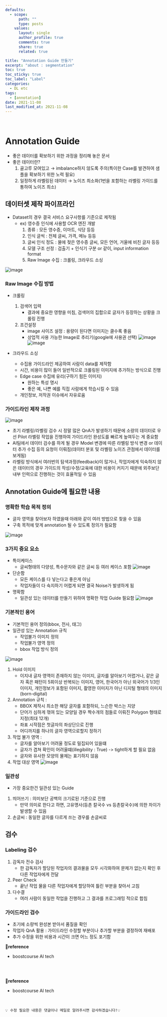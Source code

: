 ```yaml
---
defaults:
  - scope:
      path: ""
      type: posts
    values:
      layout: single
      author_profile: true
      comments: true
      share: true
      related: true

title: "Annotation Guide 만들기"
excerpt: "about : segmentation"
toc: true
toc_sticky: true
toc_label: "Label"
categories:
  - DL etc
tags:
  - [annotation]
date: 2021-11-08
last_modified_at: 2021-11-08
---
```


<br>

# Annotation Guide 

- 좋은 데이터를 확보하기 위한 과정을 정리해 놓은 문서
- 좋은 데이터란?
    1. 골고루 모여있고 → imbalance하지 않도록 주의(특이한 Case를 발견하여 샘플을 확보하기 위한 노력 필요)
    2. 일정하게 라벨링된 데이터 → 노이즈 최소화(1번을 포함하는 라벨링 가이드를 통하여 노이즈 최소)
    
    
## 데이터셋 제작 파이프라인

- Dataset의 경우 결국 서비스 요구사항를 기준으로 제작됨
    - ex) 영수증 인식에 사용할 OCR 엔진 개발
        1. 종류 : 모든 영수증, 이마트, 식당 등등
        2. 인식 글씩 : 전체 글씨, 가격, 메뉴 등등
        3. 글씨 인식 정도 : 물에 젖은 영수증 글씨, 모든 언어, 거울에 비친 글자 등등
        4. 모델 구조 선정 : 검출기 + 인식기 구분 or 같이, input information format
        5. Raw Image 수집 : 크롤링, 크라우드 소싱
        
![image](https://user-images.githubusercontent.com/77658029/140727597-9e5801b0-b0b3-4097-9f86-7b9b774c05ae.png)


### Raw Image 수집 방법
  
- 크롤링
    1. 검색어 입력
        - 결과에 중요한 영향을 미침, 검색어의 집합으로 글자가 등장하는 상황을 크롤링 진행
    2. 조건설정
        - image 사이즈 설정 : 용량이 된다면 이미지는 클수록 좋음
        - 상업적 사용 가능한 Image로 추리기(google에 사용권 선택)
![image](https://user-images.githubusercontent.com/77658029/140731832-701415c5-3b40-4824-9fd6-3434f065dd42.png)
![image](https://user-images.githubusercontent.com/77658029/140739235-c1dbdbc8-233a-4ffd-9f1a-436351205efd.png)

- 크라우드 소싱
    - 수집용 가이드라인 제공하여 사람이 data를 제작함
    - 시간, 비용이 많이 들어 일반적으로 크롤링된 이미지에 추가하는 방식으로 진행
    - Edge case 수집에 유리(구하기 힘든 이미지)
        - 원하는 특성 명시
        - 좋은 예, 나쁜 예를 직접 사람에게 학습시킬 수 있음
    - 개인정보, 저작권 이슈에서 자유로움


### 가이드라인 제작 과정

![image](https://user-images.githubusercontent.com/77658029/140741023-c8bbdc92-4514-4338-ad2b-bef934deec59.png)

- 초기 라벨링/라벨링 검수 시 정말 많은 QnA가 발생하기 때문에 소량의 데이터로 우선 Pilot 라벨링 작업을 진행하여 가이드라인 완성도를 빠르게 높여두는 게 중요함
- AI팀에서 데이터 검수를 하게 될 경우 Model 변경에 따른 라벨링 방식 변경 or 데이터 추가 수집 등의 요청이 이뤄짐(데이터 분포 및 라벨링 노이즈 관점에서 데이터를 보게됨)
- 라벨링 방식에서 여러번의 탐색과정(feedback)이 많거나, 작업자에게 익숙하지 않은 데이터의 경우 가이드의 작성/수정/교육에 대한 비용이 커지기 때문에 외주보단 내부 인력으로 진행하는 것이 효율적일 수 있음




## Annotation Guide에 필요한 내용


### 명확한 학습 목적 정의

- 글자 영역을 찾아보자 하였을때 아래와 같이 여러 방법으로 찾을 수 있음
- 구축 목적에 맞게 annotation 될 수 있도록 정의가 필요함

![image](https://user-images.githubusercontent.com/77658029/140694490-17a72906-6628-4661-a2a4-14a3cc024e2a.png)


### 3가지 중요 요소

- 특이케이스
    - 글씨형태의 다양성, 특수문자와 같은 글씨 등 여러 케이스 포함
    ![image](https://user-images.githubusercontent.com/77658029/140725337-4187c98a-b9a1-46ee-95e0-d3868ddfabea.png)
- 단순함
    - 모든 케이스를 다 넣는다고 좋은게 아님
    - 작업자들이 다 숙지하기 어렵게 되면 결국 Noise가 발생하게 됨
- 명확함
    - 일관성 있는 데이터를 만들기 위하여 명확한 작업 Guide 필요함
    ![image](https://user-images.githubusercontent.com/77658029/140727312-8e25c3ee-1d04-413b-87e7-e139d3eda011.png)
    


### 기본적인 용어

- 기본적인 용어 정의(bbox, 전사, 태그)
- 일관성 있는 Annotation 규칙
    - 작업불가 이미지 정의 
    - 작업불가 영역 정의
    - bbox 작업 방식 정의

![image](https://user-images.githubusercontent.com/77658029/140693537-09208061-fafd-4c2f-a3e7-c40c98870adb.png)

1. Hold 이미지
    - 이지내 글자 영역이 존재하지 않는 이미지, 글자를 알아보기 어렵거나, 같은 글자 혹은 패턴이 5회이상 반복되는 이미지, 영어, 한국어가 아닌 외국어가 1/3인 이미지, 개인정보가 포함된 이미지, 촬영한 이미지가 아닌 디지털 형태의 이미지(born-digital)
2. Annotation 규칙 : 
    - BBOX 제작시 최소한 해당 글자를 포함하되, 느슨한 박스는 지양
    - 단어가 심하게 꺾여 있는 모양일 경우 짝수개의 점들로 이뤄진 Polygon 형태로 지정(최대 12개)
    - 좌표 시작점은 첫글자의 좌상단으로 진행
    - 어디까지를 하나의 글자 영역으로할지 정하기
3. 작업 불가 영역 : 
    - 글자를 알아보기 어려울 정도로 밀집되어 있을떄
    - 글자가 겹쳐 확인이 어려울떄(illegibility : True) -> tight하게 할 필요 없음
    - 글자와 유사한 모양의 물체는 표기하지 않음
4. 작업 대상 영역
    ![image](https://user-images.githubusercontent.com/77658029/140757906-6269f1a0-a8af-430d-989a-e334b56544dd.png)

### 일관성

- 가장 중요한건 일관성 있는 Guide

1. 띄어쓰기 : 의미보단 공백의 크기로된 기준으로 진행
    - 만약 의미로 한다고 하면, 고유명사(등촌 칼국수 vs 등촌칼국수)에 의한 차이가 발생할 수 있음
2. 손글씨 : 동일한 글자를 다르게 쓰는 경우를 손글씨로



## 검수

###  Labeling 검수

1. 감독자 전수 검사
    - 한 감독자가 할당된 작업자의 결과물을 모두 시각화하여 문제가 없는지 확인 후 다른 작업자에게 전달
2. Peer Check 
    - 끝난 작업 물을 다른 작업자에게 할당하여 틀린 부분을 찾아서 고침
3. 다수결
    - 여러 사람이 동일한 작업을 진행하고 그 결과를 프로그래밍 적으로 합침


### 가이드라인 검수

- 초기에 소량씩 완성본 받아서 품질을 확인
- 작업자 QnA 활용 : 가이드라인 수정할 부분이나 추가할 부분을 결정하여 재배포
- 추가 수정을 위한 비용과 시간이 크면 어느 정도 포기함

**📌reference**
- boostcourse AI tech


<br><br>

**📌reference**
- boostcourse AI tech

<br>

```
💡 수정 필요한 내용은 댓글이나 메일로 알려주시면 감사하겠습니다!💡 
```
